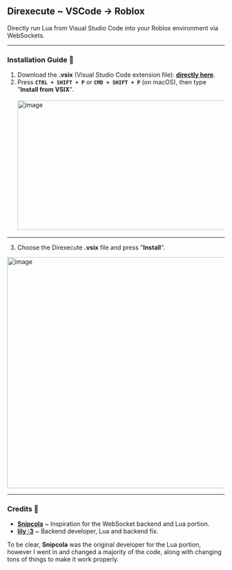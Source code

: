 ## Direxecute ~ VSCode → Roblox
Directly run Lua from Visual Studio Code into your Roblox environment via WebSockets.

---

### Installation Guide 📖
1. Download the **.vsix** (Visual Studio Code extension file): **[directly here](https://github.com/sily-lily/Direxecute/releases/download/1.0.0/Direxecute.vsix)**.
2. Press **`CTRL + SHIFT + P`** or **`CMD + SHIFT + P`** (on macOS), then type "**Install from VSIX**".
<br><br><img width="520" height="300" alt="image" src="https://github.com/user-attachments/assets/fbc38a7d-ba02-42af-a549-4e38858a8238" /><br>
---
3. Choose the Direxecute **.vsix** file and press "**Install**".
<img width="650" height="535" alt="image" src="https://github.com/user-attachments/assets/d6a12883-3f39-4b7d-b2b4-b2f7a6238c51" />

---

### Credits 🙏
- **[Snipcola](https://code.snipcola.com/snipcola/Roblox-Execute)** ~ Inspiration for the WebSocket backend and Lua portion.
- **[lily :3](https://github.com/transicle)** ~ Backend developer, Lua and backend fix.

To be clear, **Snipcola** was the original developer for the Lua portion, however I went in and changed a majority of the code, along with changing tons of things to make it work properly.
